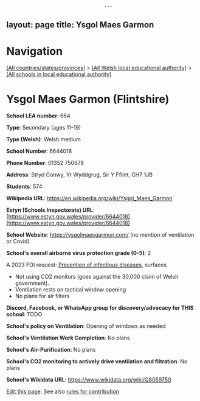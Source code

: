                                         ---
layout: page
title: Ysgol Maes Garmon
---
# Navigation

[[All countries/states/provinces]](../../..) > [[All Welsh local educational authority]](../..) > [[All schools in local educational authority]](..)

# Ysgol Maes Garmon (Flintshire)

**School LEA number**: 664

**Type**: Secondary (ages 11-19)

**Type (Welsh)**: Welsh medium

**School Number**: 6644018

**Phone Number**: 01352 750678

**Address**: Stryd Conwy, Yr Wyddgrug, Sir Y Fflint, CH7 1JB

**Students**: 574

**Wikipedia URL**: <https://en.wikipedia.org/wiki/Ysgol_Maes_Garmon>

**Estyn (Schools Inspectorate) URL**: [https://www.estyn.gov.wales/provider/6644018](https://www.estyn.gov.wales/provider/6644018)

**School Website**: <https://ysgolmaesgarmon.com/> (no mention of ventilation or Covid)

**School's overall airborne virus protection grade (0-5)**: 2

A 2023 FOI request: [Prevention of infectious diseases](https://www.whatdotheyknow.com/request/prevention_of_infectious_disease_2#incoming-2441265), surfaces

* Not using CO2 monitors (goes against the 30,000 claim of Welsh government).
* Ventilation rests on tactical window opening
* No plans for air filters

**Discord, Facebook, or WhatsApp group for discovery/advocacy for THIS school**: TODO

**School's policy on Ventilation**: Opening of windows as needed

**School's Ventilation Work Completion**: No plans

**School's Air-Purification**: No plans

**School's CO2 monitoring to actively drive ventilation and filtration**: No plans

**School's Wikidata URL**: <https://www.wikidata.org/wiki/Q8059750>




[Edit this page](https://github.com/ventilate-schools/Wales/edit/prif/./Flintshire/Ysgol_Maes_Garmon.md). See also [rules for contribution](../../../contribution-rules/)